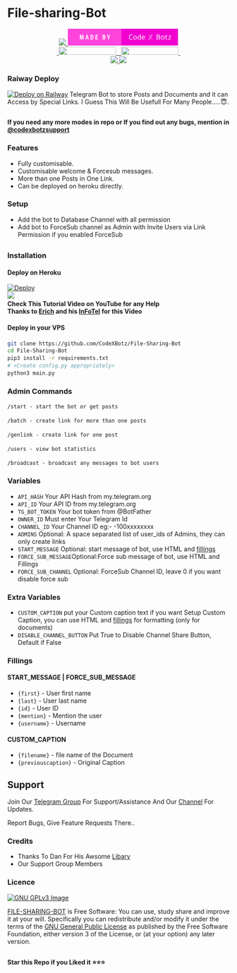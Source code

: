 # File-sharing-Bot

<p align="center">
  <a href="https://www.python.org">
    <img src="http://ForTheBadge.com/images/badges/made-with-python.svg" width ="250">
  </a>
  <a href="https://t.me/CodeXBotz">
    <img src="https://github.com/CodeXBotz/PyrogramGenStr/blob/main/resources/madebycodex-badge.svg" width="250">
  </a><br>
  <a href="https://t.me/CodeXBotz">
    &nbsp;<img src="https://img.shields.io/badge/Code%20%F0%9D%95%8F%20Botz-Channel-blue?style=flat-square&logo=telegram" width="130" height="18">&nbsp;
  </a>
  <a href="https://t.me/codexbotzsupport">
    &nbsp;<img src="https://img.shields.io/badge/Code%20%F0%9D%95%8F%20Botz-Group-blue?style=flat-square&logo=telegram" width="130" height="18">&nbsp;
  </a>
  <br>
  <a href="https://github.com/CodeXBotz/File-Sharing-Bot/stargazers">
    <img src="https://img.shields.io/github/stars/CodeXBotz/File-Sharing-Bot?style=social">
  </a>
  <a href="https://github.com/MONTAGE33/File-Sharing-Bot/fork">
    <img src="https://img.shields.io/github/forks/CodeXBotz/File-Sharing-Bot?label=Fork&style=social">
  </a>  
</p>


###  Raiway Deploy

[![Deploy on Railway](https://railway.app/button.svg)](https://railway.app/new/template?template=https%3A%2F%2Fgithub.com%2FMONTAGE33%2FFile-Sharing-Bot&envs=ADMINS%2CAPI_HASH%2CCHANNEL_ID%2CFORCE_SUB_CHANNEL%2CFORCE_SUB_MESSAGE%2COWNER_ID%2CSTART_MESSAGE%2CTG_BOT_TOKEN&FORCE_SUB_MESSAGEDefault=Please+in+My+update+%F0%9F%A4%AAchannel&referralCode=MONTAGE_33)
Telegram Bot to store Posts and Documents and it can Access by Special Links.
I Guess This Will Be Usefull For Many People.....😇. 

##

**If you need any more modes in repo or If you find out any bugs, mention in [@codexbotzsupport ](https://www.telegram.dog/codexbotzsupport)**

### Features
- Fully customisable.
- Customisable welcome & Forcesub messages.
- More than one Posts in One Link.
- Can be deployed on heroku directly.

### Setup

- Add the bot to Database Channel with all permission
- Add bot to ForceSub channel as Admin with Invite Users via Link Permission if you enabled ForceSub 

##
### Installation
#### Deploy on Heroku
[![Deploy](https://www.herokucdn.com/deploy/button.svg)](https://heroku.com/deploy?template=https://github.com/MONTAGE33/File-Sharing-Bot)</br>
<a href="https://youtu.be/LCrkRTMkmzE">
  <img src="https://img.shields.io/badge/How%20to-Deploy-red?logo=youtube" width="147">
</a><br>
**Check This Tutorial Video on YouTube for any Help**<br>
**Thanks to [Erich](https://t.me/ErichDaniken) and his [InFoTel](https://t.me/InFoTel_Group) for this Video**

#### Deploy in your VPS
````bash
git clone https://github.com/CodeXBotz/File-Sharing-Bot
cd File-Sharing-Bot
pip3 install -r requirements.txt
# <Create config.py appropriately>
python3 main.py
````

### Admin Commands

```
/start - start the bot or get posts

/batch - create link for more than one posts

/genlink - create link for one post

/users - view bot statistics

/broadcast - broadcast any messages to bot users
```

### Variables

* `API_HASH` Your API Hash from my.telegram.org
* `API_ID` Your API ID from my.telegram.org
* `TG_BOT_TOKEN` Your bot token from @BotFather
* `OWNER_ID` Must enter Your Telegram Id
* `CHANNEL_ID` Your Channel ID eg:- -100xxxxxxxx
* `ADMINS` Optional: A space separated list of user_ids of Admins, they can only create links
* `START_MESSAGE` Optional: start message of bot, use HTML and <a href='https://github.com/codexbotz/File-Sharing-Bot/blob/main/README.md#start_message'>fillings</a>
* `FORCE_SUB_MESSAGE`Optional:Force sub message of bot, use HTML and Fillings
* `FORCE_SUB_CHANNEL` Optional: ForceSub Channel ID, leave 0 if you want disable force sub

### Extra Variables

* `CUSTOM_CAPTION` put your Custom caption text if you want Setup Custom Caption, you can use HTML and <a href='https://github.com/CodeXBotz/File-Sharing-Bot/blob/main/README.md#custom_caption'>fillings</a> for formatting (only for documents)
* `DISABLE_CHANNEL_BUTTON` Put True to Disable Channel Share Button, Default if False

### Fillings
#### START_MESSAGE | FORCE_SUB_MESSAGE

* `{first}` - User first name
* `{last}` - User last name
* `{id}` - User ID
* `{mention}` - Mention the user
* `{username}` - Username

#### CUSTOM_CAPTION

* `{filename}` - file name of the Document
* `{previouscaption}` - Original Caption


## Support   
Join Our [Telegram Group](https://www.telegram.dog/codexbotzsupport) For Support/Assistance And Our [Channel](https://www.telegram.dog/codexbotz) For Updates.   
   
Report Bugs, Give Feature Requests There..   

### Credits

- Thanks To Dan For His Awsome [Libary](https://github.com/pyrogram/pyrogram)
- Our Support Group Members

### Licence
[![GNU GPLv3 Image](https://www.gnu.org/graphics/gplv3-127x51.png)](http://www.gnu.org/licenses/gpl-3.0.en.html)  

[FILE-SHARING-BOT](https://github.com/CodeXBotz/File-Sharing-Bot/) is Free Software: You can use, study share and improve it at your
will. Specifically you can redistribute and/or modify it under the terms of the
[GNU General Public License](https://www.gnu.org/licenses/gpl.html) as
published by the Free Software Foundation, either version 3 of the License, or
(at your option) any later version. 

##

   **Star this Repo if you Liked it ⭐⭐⭐**

